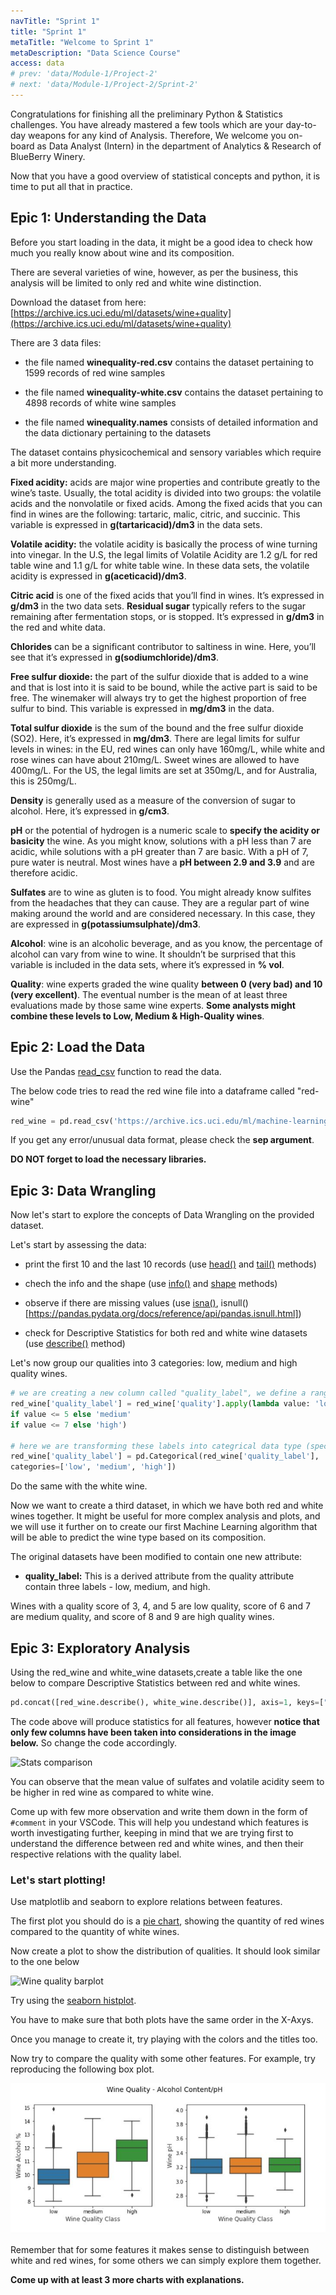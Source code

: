 ```yaml
---
navTitle: "Sprint 1"
title: "Sprint 1"
metaTitle: "Welcome to Sprint 1"
metaDescription: "Data Science Course"
access: data
# prev: 'data/Module-1/Project-2'
# next: 'data/Module-1/Project-2/Sprint-2'
---
```


Congratulations for finishing all the preliminary Python & Statistics challenges. You have already mastered a few tools which are your day-to-day weapons for any kind of Analysis. Therefore, We welcome you on-board as Data Analyst (Intern) in the department of Analytics & Research of BlueBerry Winery.

Now that you have a good overview of statistical concepts and python, it is time to put all that in practice.

## Epic 1: Understanding the Data

Before you start loading in the data, it might be a good idea to check how much you really know about wine and its composition.

There are several varieties of wine, however, as per the business, this analysis will be limited to only red and white wine distinction.

Download the dataset from here: [https://archive.ics.uci.edu/ml/datasets/wine+quality](https://archive.ics.uci.edu/ml/datasets/wine+quality)

There are 3 data files:

- the file named **winequality-red.csv** contains the dataset pertaining to 1599 records of red wine samples

- the file named **winequality-white.csv** contains the dataset pertaining to 4898 records of white wine samples

- the file named **winequality.names** consists of detailed information and the data dictionary pertaining to the datasets

The dataset contains physicochemical and sensory variables which require a bit more understanding.

**Fixed acidity:** acids are major wine properties and contribute greatly to the wine’s taste. Usually, the total acidity is divided into two groups: the volatile acids and the nonvolatile or fixed acids. Among the fixed acids that you can find in wines are the following: tartaric, malic, citric, and succinic. This variable is expressed in **g(tartaricacid)/dm3** in the data sets.

**Volatile acidity:** the volatile acidity is basically the process of wine turning into vinegar. In the U.S, the legal limits of Volatile Acidity are 1.2 g/L for red table wine and 1.1 g/L for white table wine. In these data sets, the volatile acidity is expressed in **g(aceticacid)/dm3**.

**Citric acid** is one of the fixed acids that you’ll find in wines. It’s expressed in **g/dm3** in the two data sets. **Residual sugar** typically refers to the sugar remaining after fermentation stops, or is stopped. It’s expressed in **g/dm3** in the red and white data.

**Chlorides** can be a significant contributor to saltiness in wine. Here, you’ll see that it’s expressed in **g(sodiumchloride)/dm3**.

**Free sulfur dioxide:** the part of the sulfur dioxide that is added to a wine and that is lost into it is said to be bound, while the active part is said to be free. The winemaker will always try to get the highest proportion of free sulfur to bind. This variable is expressed in **mg/dm3** in the data.

**Total sulfur dioxide** is the sum of the bound and the free sulfur dioxide (SO2). Here, it’s expressed in **mg/dm3**. There are legal limits for sulfur levels in wines: in the EU, red wines can only have 160mg/L, while white and rose wines can have about 210mg/L. Sweet wines are allowed to have 400mg/L. For the US, the legal limits are set at 350mg/L, and for Australia, this is 250mg/L.

**Density** is generally used as a measure of the conversion of sugar to alcohol. Here, it’s expressed in **g/cm3**.

**pH** or the potential of hydrogen is a numeric scale to **specify the acidity or basicity** the wine. As you might know, solutions with a pH less than 7 are acidic, while solutions with a pH greater than 7 are basic. With a pH of 7, pure water is neutral. Most wines have a **pH between 2.9 and 3.9** and are therefore acidic.

**Sulfates** are to wine as gluten is to food. You might already know sulfites from the headaches that they can cause. They are a regular part of wine making around the world and are considered necessary. In this case, they are expressed in **g(potassiumsulphate)/dm3**.

**Alcohol**: wine is an alcoholic beverage, and as you know, the percentage of alcohol can vary from wine to wine. It shouldn’t be surprised that this variable is included in the data sets, where it’s expressed in **% vol**.

**Quality**: wine experts graded the wine quality **between 0 (very bad) and 10 (very excellent)**. The eventual number is the mean of at least three evaluations made by those same wine experts. **Some analysts might combine these levels to Low, Medium & High-Quality wines**.

## Epic 2: Load the Data

Use the Pandas [read_csv](https://pandas.pydata.org/pandas-docs/stable/reference/api/pandas.read_csv.html) function to read the data.

The below code tries to read the red wine file into a dataframe called "red-wine"

```python
red_wine = pd.read_csv('https://archive.ics.uci.edu/ml/machine-learning-databases/wine-quality/winequality-red.csv')
```

If you get any error/unusual data format, please check the **sep argument**.

**DO NOT forget to load the necessary libraries.**

## Epic 3: Data Wrangling

Now let's start to explore the concepts of Data Wrangling on the provided dataset.

Let's start by assessing the data:

- print the first 10 and the last 10 records (use [head()](https://pandas.pydata.org/pandas-docs/stable/reference/api/pandas.DataFrame.head.html) and [tail()](https://pandas.pydata.org/pandas-docs/stable/reference/api/pandas.DataFrame.tail.html?highlight=tail#pandas.DataFrame.tail) methods)

- chech the info and the shape (use [info()](https://pandas.pydata.org/pandas-docs/stable/reference/api/pandas.DataFrame.info.html) and [shape](https://pandas.pydata.org/pandas-docs/stable/reference/api/pandas.DataFrame.shape.html) methods)

- observe if there are missing values (use [isna()](https://pandas.pydata.org/docs/reference/api/pandas.DataFrame.isna.html), isnull()[https://pandas.pydata.org/docs/reference/api/pandas.isnull.html])

- check for Descriptive Statistics for both red and white wine datasets (use [describe()](https://pandas.pydata.org/pandas-docs/stable/reference/api/pandas.DataFrame.describe.html) method)

Let's now group our qualities into 3 categories: low, medium and high quality wines.

```python
# we are creating a new column called "quality_label", we define a range and associate that range with a label
red_wine['quality_label'] = red_wine['quality'].apply(lambda value: 'low'
if value <= 5 else 'medium'
if value <= 7 else 'high')

# here we are transforming these labels into categrical data type (specific to pandas) instead of simple string
red_wine['quality_label'] = pd.Categorical(red_wine['quality_label'],
categories=['low', 'medium', 'high'])
```

Do the same with the white wine.

Now we want to create a third dataset, in which we have both red and white wines together. It might be useful for more complex analysis and plots, and we will use it further on to create our first Machine Learning algorithm that will be able to predict the wine type based on its composition.

<!-- Let's start by labelling each dataset with its wine type. -->

<!-- ```python
red_wine['wine_type'] = 'red'
```

Do the same for white wines.

Then combine the two datasets into one: **wines**.

```python
wines = pd.concat([red_wine, white_wine])

# re-shuffle records just to randomize data points
wines = wines.sample(frac=1, random_state=42).reset_index(drop=True)
``` -->

The original datasets have been modified to contain one new attribute:

<!--
- **wine_type:** since originally there were two datasets for red and white wine and after combining them the dataset contains this extra column to identify wine type. One of the predictive models can be built to predict the type of wine by looking at the other 12 attributes. -->

- **quality_label:** This is a derived attribute from the quality attribute contain three labels - low, medium, and high.

Wines with a quality score of 3, 4, and 5 are low quality, score of 6 and 7 are medium quality, and score of 8 and 9 are high quality wines.

<!--
Now we have 3 dataset we can work with. Sometimes it will be easier to use the red and white divided, some other times instead it will be better to use the combined dataset. -->

## Epic 3: Exploratory Analysis

Using the red_wine and white_wine datasets,create a table like the one below to compare Descriptive Statistics between red and white wines.

```python
pd.concat([red_wine.describe(), white_wine.describe()], axis=1, keys=["Red Wines Stats", "White Wines Stats"])
```

The code above will produce statistics for all features, however **notice that only few columns have been taken into considerations in the image below.** So change the code accordingly.

![Stats comparison](./stat_comp.jpg)

You can observe that the mean value of sulfates and volatile acidity seem to be higher in red wine as compared to white wine.

Come up with few more observation and write them down in the form of `#comment` in your VSCode. This will help you undestand which features is worth investigating further, keeping in mind that we are trying first to understand the difference between red and white wines, and then their respective relations with the quality label.

### Let's start plotting!

Use matplotlib and seaborn to explore relations between features.

The first plot you should do is a [pie chart](https://matplotlib.org/3.1.1/gallery/pie_and_polar_charts/pie_features.html#sphx-glr-gallery-pie-and-polar-charts-pie-features-py), showing the quantity of red wines compared to the quantity of white wines.

Now create a plot to show the distribution of qualities. It should look similar to the one below

![Wine quality barplot](./wine-quality-barplot.png)

Try using the [seaborn histplot](https://seaborn.pydata.org/generated/seaborn.histplot.html).

You have to make sure that both plots have the same order in the X-Axys.

<!-- Matplotlib doesn't offer us the option of ordering the labels on the X-Axys when using the hist() method. Therefore we will use a bar() method (it will create a bar plot, instead of a histogram). -->

<!-- The easiest way is to create 2 new dataframes (one for the red and one for the white), where we group only the informations we need for the plot. Try to make them look like this one

![Wine quality dataframe](./dataframe-wines-quality.jpg)

Here you can find the documentation for the barplot in matplotlib: [https://matplotlib.org/stable/api/\_as_gen/matplotlib.axes.Axes.bar.html?highlight=bar#examples-using-matplotlib-axes-axes-bar](https://matplotlib.org/stable/api/_as_gen/matplotlib.axes.Axes.bar.html?highlight=bar#examples-using-matplotlib-axes-axes-bar) -->

Once you manage to create it, try playing with the colors and the titles too.

Now try to compare the quality with some other features. For example, try reproducing the following box plot.

![Boxplot-compare-quality](./boxplot-compare-quality.jpg)

Remember that for some features it makes sense to distinguish between white and red wines, for some others we can simply explore them together.

**Come up with at least 3 more charts with explanations.**
